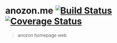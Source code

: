 # anozon.me [![Build Status](https://travis-ci.org/elzup/anozon.me.svg?branch=master)](https://travis-ci.org/elzup/anozon.me) [![Coverage Status](https://coveralls.io/repos/github/elzup/anozon.me/badge.svg?branch=master)](https://coveralls.io/github/elzup/anozon.me?branch=master)

> anozon homepage web
